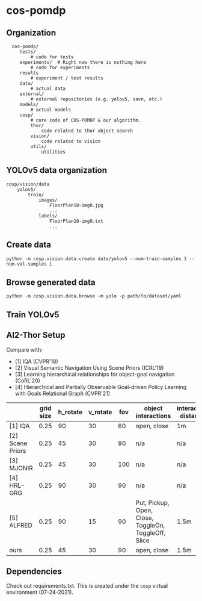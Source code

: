 # cos-pomdp

## Organization
```
  cos-pomdp/
     tests/
         # code for tests
     experiments/  # Right now there is nothing here
         # code for experiments
     results
         # experiment / test results
     data/
         # actual data
     external/
         # external repositories (e.g. yolov5, savn, etc.)
     models/
         # actual models
     cosp/
         # core code of COS-POMDP & our algorithm.
         thor/
             code related to thor object search
         vision/
             code related to vision
         utils/
             utilities
```

## YOLOv5 data organization
```
cosp/vision/data
    yolov5/
        train/
            images/
                FloorPlan10-img0.jpg
                ...
            labels/
                FloorPlan10-img0.txt
                ...
```

## Create data
```
python -m cosp.vision.data.create data/yolov5 --num-train-samples 3 --num-val-samples 1
```

## Browse generated data
```
python -m cosp.vision.data.browse -m yolo -p path/to/dataset/yaml
```

## Train YOLOv5

## AI2-Thor Setup

Compare with:
- [1] IQA (CVPR'18)
- [2] Visual Semantic Navigation Using Scene Priors (ICRL'19)
- [3] Learning hierarchical relationships for object-goal navigation (CoRL'20)
- [4] Hierarchical and Partially Observable Goal-driven Policy Learning with Goals
  Relational Graph (CVPR'21)


|                  | grid size | h_rotate | v_rotate | fov | object interactions                                  | interaction distance | train/val/test |
|------------------|-----------|----------|----------|-----|------------------------------------------------------|----------------------|----------------|
| [1] IQA          | 0.25      | 90       | 30       | 60  | open, close                                          | 1m                   |                |
| [2] Scene Priors | 0.25      | 45       | 30       | 90  | n/a                                                  | n/a                  | 20/5/5         |
| [3] MJONIR       | 0.25      | 45       | 30       | 100 | n/a                                                  | n/a                  |                |
| [4] HRL-GRG      | 0.25      | 90       | 30       | 90  | n/a                                                  | n/a                  |                |
| [5] ALFRED       | 0.25      | 90       | 15       | 90  | Put, Pickup, Open, Close, ToggleOn, ToggleOff, Slice | 1.5m                 |                |
| ours             | 0.25      | 45       | 30       | 90  | open, close                                          | 1.5m                 |                |


## Dependencies

Check out requirements.txt. This is created under
the `cosp` virtual environment (07-24-2021).
